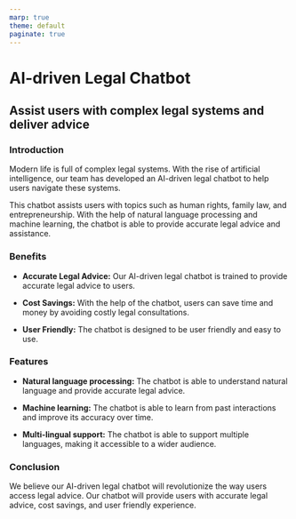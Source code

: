 ```yaml
---
marp: true
theme: default
paginate: true
---
```

# AI-driven Legal Chatbot
## Assist users with complex legal systems and deliver advice

### Introduction

Modern life is full of complex legal systems. With the rise of artificial intelligence, our team has developed an AI-driven legal chatbot to help users navigate these systems.

This chatbot assists users with topics such as human rights, family law, and entrepreneurship. With the help of natural language processing and machine learning, the chatbot is able to provide accurate legal advice and assistance.

### Benefits

- **Accurate Legal Advice:** Our AI-driven legal chatbot is trained to provide accurate legal advice to users.

- **Cost Savings:** With the help of the chatbot, users can save time and money by avoiding costly legal consultations.

- **User Friendly:** The chatbot is designed to be user friendly and easy to use.

### Features

- **Natural language processing:** The chatbot is able to understand natural language and provide accurate legal advice.

- **Machine learning:** The chatbot is able to learn from past interactions and improve its accuracy over time.

- **Multi-lingual support:** The chatbot is able to support multiple languages, making it accessible to a wider audience.

### Conclusion

We believe our AI-driven legal chatbot will revolutionize the way users access legal advice. Our chatbot will provide users with accurate legal advice, cost savings, and user friendly experience.
  